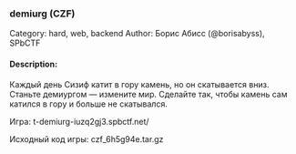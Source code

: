 ### demiurg (CZF)

Category: hard, web, backend
Author: Борис Абисс (@borisabyss), SPbCTF

#### Description:

Каждый день Сизиф катит в гору камень, но он скатывается вниз. Станьте демиургом — измените мир. Сделайте так, чтобы камень сам катился в гору и больше не скатывался.

Игра: t-demiurg-iuzq2gj3.spbctf.net/

Исходный код игры: czf_6h5g94e.tar.gz